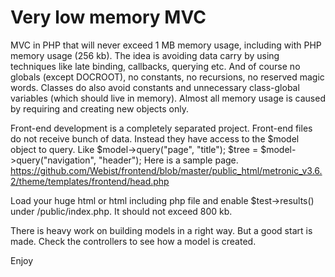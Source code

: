 Very low memory MVC
=========
MVC in PHP that will never exceed 1 MB memory usage, including with PHP memory usage (256 kb).
The idea is avoiding data carry by using techniques like late binding, callbacks, querying etc. 
And of course no globals (except DOCROOT), no constants, no recursions, no reserved magic words.
Classes do also avoid constants and unnecessary class-global variables (which should live in memory).
Almost all memory usage is caused by requiring and creating new objects only.

Front-end development is a completely separated project. Front-end files do not receive bunch of data. 
Instead they have access to the $model object to query.
Like 
$model->query("page", "title");
$tree = $model->query("navigation", "header");
Here is a sample page.
https://github.com/Webist/frontend/blob/master/public_html/metronic_v3.6.2/theme/templates/frontend/head.php

Load your huge html or html including php file and enable $test->results() under /public/index.php. 
It should not exceed 800 kb. 

There is heavy work on building models in a right way. But a good start is made. 
Check the controllers to see how a model is created.

Enjoy

